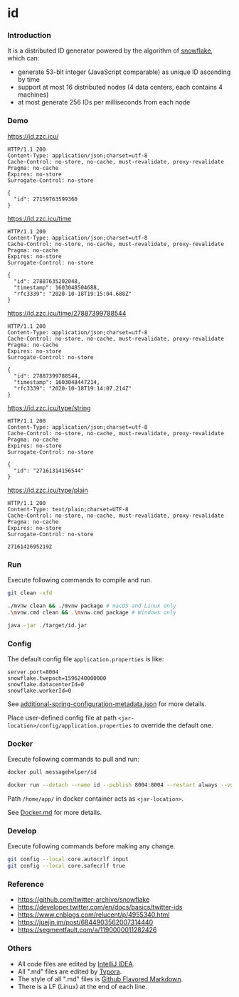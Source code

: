 # id

### Introduction

It is a distributed ID generator powered by the algorithm of [snowflake](https://github.com/twitter-archive/snowflake), which can:

- generate 53-bit integer (JavaScript comparable)  as unique ID ascending by time
- support at most 16 distributed nodes (4 data centers, each contains 4 machines)
- at most generate 256 IDs per milliseconds from each node

### Demo

https://id.zzc.icu/

```
HTTP/1.1 200 
Content-Type: application/json;charset=utf-8
Cache-Control: no-store, no-cache, must-revalidate, proxy-revalidate
Pragma: no-cache
Expires: no-store
Surrogate-Control: no-store

{
  "id": 27159763599360
}
```

https://id.zzc.icu/time

```
HTTP/1.1 200 
Content-Type: application/json;charset=utf-8
Cache-Control: no-store, no-cache, must-revalidate, proxy-revalidate
Pragma: no-cache
Expires: no-store
Surrogate-Control: no-store

{
  "id": 27887635202048,
  "timestamp": 1603048504688,
  "rfc3339": "2020-10-18T19:15:04.688Z"
}
```

https://id.zzc.icu/time/27887399788544

```
HTTP/1.1 200 
Content-Type: application/json;charset=utf-8
Cache-Control: no-store, no-cache, must-revalidate, proxy-revalidate
Pragma: no-cache
Expires: no-store
Surrogate-Control: no-store

{
  "id": 27887399788544,
  "timestamp": 1603048447214,
  "rfc3339": "2020-10-18T19:14:07.214Z"
}
```

https://id.zzc.icu/type/string

```
HTTP/1.1 200 
Content-Type: application/json;charset=utf-8
Cache-Control: no-store, no-cache, must-revalidate, proxy-revalidate
Pragma: no-cache
Expires: no-store
Surrogate-Control: no-store

{
  "id": "27161314156544"
}
```

https://id.zzc.icu/type/plain

```
HTTP/1.1 200 
Content-Type: text/plain;charset=UTF-8
Cache-Control: no-store, no-cache, must-revalidate, proxy-revalidate
Pragma: no-cache
Expires: no-store
Surrogate-Control: no-store

27161426952192
```

### Run

Execute following commands to compile and run.

``` sh
git clean -xfd

./mvnw clean && ./mvnw package # macOS and Linux only
.\mvnw.cmd clean && .\mvnw.cmd package # Windows only

java -jar ./target/id.jar
```

### Config

The default config file `application.properties` is like:

```
server.port=8004
snowflake.twepoch=1596240000000
snowflake.datacenterId=0
snowflake.workerId=0
```

See [additional-spring-configuration-metadata.json](./src/main/resources/META-INF/additional-spring-configuration-metadata.json) for more details.

Place user-defined config file at path `<jar-location>/config/application.properties` to override the default one.

### Docker

Execute following commands to pull and run:

``` sh
docker pull messagehelper/id

docker run --detach --name id --publish 8004:8004 --restart always --volume ./mount/config/:/home/app/config/ messagehelper/id
```

Path `/home/app/` in docker container acts as `<jar-location>`.

See [Docker.md](./Docker.md) for more details.

### Develop

Execute following commands before making any change.

``` sh
git config --local core.autocrlf input
git config --local core.safecrlf true
```

### Reference

- https://github.com/twitter-archive/snowflake
- https://developer.twitter.com/en/docs/basics/twitter-ids
- https://www.cnblogs.com/relucent/p/4955340.html
- https://juejin.im/post/6844903562007314440
- https://segmentfault.com/a/1190000011282426

### Others

- All code files are edited by [IntelliJ IDEA](https://www.jetbrains.com/idea/).
- All ".md" files are edited by [Typora](http://typora.io/).
- The style of all ".md" files is [Github Flavored Markdown](https://guides.github.com/features/mastering-markdown/#GitHub-flavored-markdown).
- There is a LF (Linux) at the end of each line.